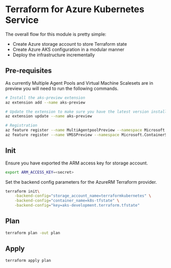 # Terraform for Azure Kubernetes Service

The overall flow for this module is pretty simple:

* Create Azure storage account to store Terraform state
* Create Azure AKS configuration in a modular manner
* Deploy the infrastructure incrementally

## Pre-requisites

As currently Multiple Agent Pools and Virtual Machine Scalesets are in preview you will need to run the following commands.

```sh
# Install the aks-preview extension
az extension add --name aks-preview

# Update the extension to make sure you have the latest version installed
az extension update --name aks-preview

# Registration
az feature register --name MultiAgentpoolPreview --namespace Microsoft.ContainerService
az feature register --name VMSSPreview --namespace Microsoft.ContainerService
```

## Init

Ensure you have exported the ARM access key for storage account.

```sh
export ARM_ACCESS_KEY=<secret>
```

Set the backend config parameters for the AzureRM Terraform provider.

```sh
terraform init\
    -backend-config="storage_account_name=terraformkubernetes" \
    -backend-config="container_name=k8s-tfstate" \
    -backend-config="key=aks-development.terraform.tfstate"
```

## Plan

```sh
terraform plan -out plan
```

## Apply

```sh
terraform apply plan
```
